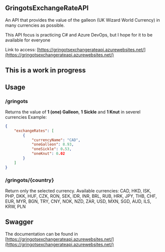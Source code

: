 ## GringotsExchangeRateAPI
An API that provides the value of the galleon (UK Wizard World Currency) in many currencies as possible.

This API focus is practicing C# and Azure DevOps, but I hope for it to be available for everyone

Link to access: [https://gringotsexchangerateapi.azurewebsites.net/](https://gringotsexchangerateapi.azurewebsites.net/)

## This is a work in progress

## Usage

### /gringots

Returns the value of **1 (one) Galleon**, **1 Sickle** and **1 Knut** in severel currencies
Example:
```json
{
    "exchangeRates": [
        {
            "currencyName": "CAD",
            "oneGalleon": 8.93,
            "oneSickle": 0.53,
            "oneKnut": 0.02
        }
    ]
}
```

### /gringots/{country}

Return only the selected currency. Available currencies:
CAD, HKD, ISK, PHP, DKK, HUF, CZK, RON, SEK, IDR, INR, BRL, RUB, HRK, JPY, THB, CHF, EUR, MYR, BGN, TRY, CNY, NOK, NZD, ZAR, USD, MXN, SGD, AUD, ILS, KRW, PLN

## Swagger
The documentation can be found in [https://gringotsexchangerateapi.azurewebsites.net/](https://gringotsexchangerateapi.azurewebsites.net/)